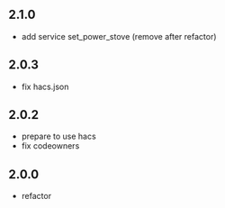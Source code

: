 2.1.0
-----

- add service set_power_stove (remove after refactor)

2.0.3
-----

- fix hacs.json

2.0.2
-----
- prepare to use hacs
- fix codeowners

2.0.0
-----

- refactor

